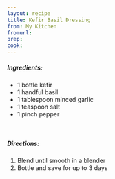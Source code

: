 ```yaml
---
layout: recipe
title: Kefir Basil Dressing
from: My Kitchen
fromurl: 
prep: 
cook: 
---
```


##### Ingredients:

* 1 bottle kefir
* 1 handful basil
* 1 tablespoon minced garlic
* 1 teaspoon salt
* 1 pinch pepper

<br>

##### Directions:

1. Blend until smooth in a blender
2. Bottle and save for up to 3 days 
